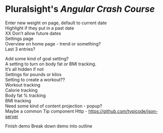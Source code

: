 # Pluralsight's _Angular Crash Course_

Enter new weight on page, default to current date<br />
Highlight if they put in a past date<br />
XX Don’t allow future dates<br />
Settings page<br />
Overview on home page - trend or something?<br />
Last 3 entries?

Add some kind of goal setting?<br />
A setting to turn on body fat or BMI tracking.<br />
It’s all hidden if not<br />
Settings for pounds or kilos<br />
Setting to create a workout??<br />
Workout tracking<br />
Calorie tracking<br />
Body fat % tracking<br />
BMI tracking<br />
Need some kind of content projection - popup?<br />
Maybe a common Tip component Http - https://github.com/typicode/json-server

Finish demo
Break down demo into outline
